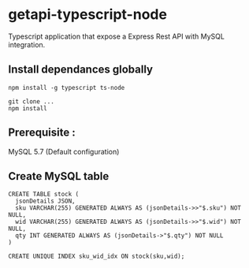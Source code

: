 # getapi-typescript-node

Typescript application that expose a Express Rest API with MySQL integration.


## Install dependances globally
```
npm install -g typescript ts-node
```

```
git clone ...
npm install
```

## Prerequisite : 
MySQL 5.7 (Default configuration)


## Create MySQL table 
```
CREATE TABLE stock (
  jsonDetails JSON,
  sku VARCHAR(255) GENERATED ALWAYS AS (jsonDetails->>"$.sku") NOT NULL, 
  wid VARCHAR(255) GENERATED ALWAYS AS (jsonDetails->>"$.wid") NOT NULL, 
  qty INT GENERATED ALWAYS AS (jsonDetails->"$.qty") NOT NULL
)

CREATE UNIQUE INDEX sku_wid_idx ON stock(sku,wid); 
```
